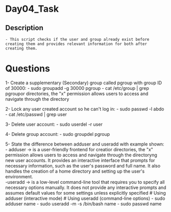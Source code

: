 # Day04_Task

## Description
	- This script checks if the user and group already exist before creating them and provides relevant information for both after creating them.

# Questions	
1- Create a supplementary (Secondary) group called pgroup with group ID of 30000:
	- sudo groupadd -g 30000 pgroup
	- cat /etc/group | grep pgroupor directories, the "x" permission allows users to access and navigate through the directory
	
2- Lock any user created account so he can't log in:
	- sudo passwd -l  abdo 
	- cat /etc/passwd | grep user
	
3- Delete user account:
	- sudo userdel -r user
	
4- Delete group account:
	- sudo groupdel pgroup
	
5- State the difference between adduser and useradd with example shown:
	- adduser -> is a user-friendly frontend for creatior directories, the "x" permission allows users to access and navigate through the directoryng new user accounts. It provides an interactive interface that prompts for necessary information, such as the user's password and full name. It also handles the creation of a home directory and setting up the user's environment.		
	-useradd -> is a low-level command-line tool that requires you to specify all necessary options manually. It does not provide any interactive prompts and assumes default values for some settings unless explicitly specified
	# Using adduser (interactive mode)               # Using useradd (command-line options)
	- sudo adduser name                              - sudo useradd -m -s /bin/bash name
							   - sudo passwd name		
